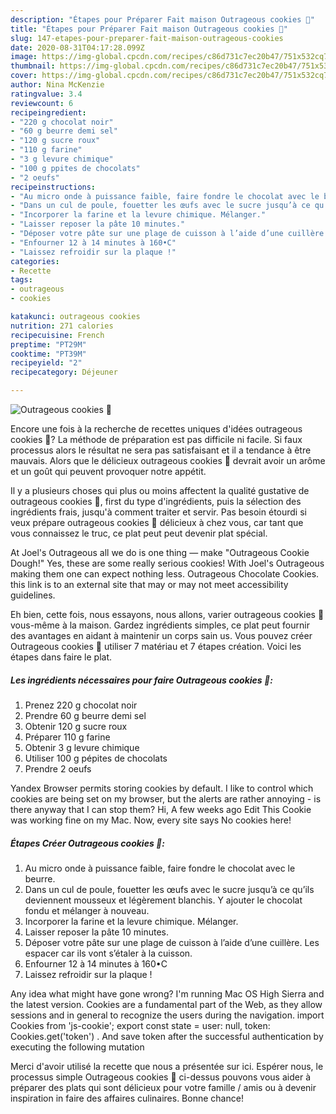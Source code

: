 ```yaml
---
description: "Étapes pour Préparer Fait maison Outrageous cookies 🍪"
title: "Étapes pour Préparer Fait maison Outrageous cookies 🍪"
slug: 147-etapes-pour-preparer-fait-maison-outrageous-cookies
date: 2020-08-31T04:17:28.099Z
image: https://img-global.cpcdn.com/recipes/c86d731c7ec20b47/751x532cq70/outrageous-cookies-🍪-photo-principale-de-la-recette.jpg
thumbnail: https://img-global.cpcdn.com/recipes/c86d731c7ec20b47/751x532cq70/outrageous-cookies-🍪-photo-principale-de-la-recette.jpg
cover: https://img-global.cpcdn.com/recipes/c86d731c7ec20b47/751x532cq70/outrageous-cookies-🍪-photo-principale-de-la-recette.jpg
author: Nina McKenzie
ratingvalue: 3.4
reviewcount: 6
recipeingredient:
- "220 g chocolat noir"
- "60 g beurre demi sel"
- "120 g sucre roux"
- "110 g farine"
- "3 g levure chimique"
- "100 g ppites de chocolats"
- "2 oeufs"
recipeinstructions:
- "Au micro onde à puissance faible, faire fondre le chocolat avec le beurre."
- "Dans un cul de poule, fouetter les œufs avec le sucre jusqu’à ce qu’ils deviennent mousseux et légèrement blanchis. Y ajouter le chocolat fondu et mélanger à nouveau."
- "Incorporer la farine et la levure chimique. Mélanger."
- "Laisser reposer la pâte 10 minutes."
- "Déposer votre pâte sur une plage de cuisson à l’aide d’une cuillère. Les espacer car ils vont s’étaler à la cuisson."
- "Enfourner 12 à 14 minutes à 160•C"
- "Laissez refroidir sur la plaque !"
categories:
- Recette
tags:
- outrageous
- cookies

katakunci: outrageous cookies 
nutrition: 271 calories
recipecuisine: French
preptime: "PT29M"
cooktime: "PT39M"
recipeyield: "2"
recipecategory: Déjeuner

---
```



![Outrageous cookies 🍪](https://img-global.cpcdn.com/recipes/c86d731c7ec20b47/751x532cq70/outrageous-cookies-🍪-photo-principale-de-la-recette.jpg)

Encore une fois à la recherche de recettes uniques d'idées outrageous cookies 🍪? La méthode de préparation est pas difficile ni facile. Si faux processus alors le résultat ne sera pas satisfaisant et il a tendance à être mauvais. Alors que le délicieux outrageous cookies 🍪 devrait avoir un arôme et un goût qui peuvent provoquer notre appétit.

Il y a plusieurs choses qui plus ou moins affectent la qualité gustative de outrageous cookies 🍪, first du type d'ingrédients, puis la sélection des ingrédients frais, jusqu'à comment traiter et servir. Pas besoin étourdi si veux prépare outrageous cookies 🍪 délicieux à chez vous, car tant que vous connaissez le truc, ce plat peut peut devenir plat spécial.

At Joel&#39;s Outrageous all we do is one thing — make &#34;Outrageous Cookie Dough!&#34; Yes, these are some really serious cookies! With Joel&#39;s Outrageous making them one can expect nothing less. Outrageous Chocolate Cookies. this link is to an external site that may or may not meet accessibility guidelines.


Eh bien, cette fois, nous essayons, nous allons, varier outrageous cookies 🍪 vous-même à la maison. Gardez ingrédients simples, ce plat peut fournir des avantages en aidant à maintenir un corps sain us. Vous pouvez créer Outrageous cookies 🍪 utiliser 7 matériau et 7 étapes création. Voici les étapes dans faire le plat.

<!--inarticleads1-->

##### Les ingrédients nécessaires pour faire Outrageous cookies 🍪:

1. Prenez 220 g chocolat noir
1. Prendre 60 g beurre demi sel
1. Obtenir 120 g sucre roux
1. Préparer 110 g farine
1. Obtenir 3 g levure chimique
1. Utiliser 100 g pépites de chocolats
1. Prendre 2 oeufs


Yandex Browser permits storing cookies by default. I like to control which cookies are being set on my browser, but the alerts are rather annoying - is there anyway that I can stop them? Hi, A few weeks ago Edit This Cookie was working fine on my Mac. Now, every site says No cookies here! 

<!--inarticleads2-->

##### Étapes Créer Outrageous cookies 🍪:

1. Au micro onde à puissance faible, faire fondre le chocolat avec le beurre.
1. Dans un cul de poule, fouetter les œufs avec le sucre jusqu’à ce qu’ils deviennent mousseux et légèrement blanchis. Y ajouter le chocolat fondu et mélanger à nouveau.
1. Incorporer la farine et la levure chimique. Mélanger.
1. Laisser reposer la pâte 10 minutes.
1. Déposer votre pâte sur une plage de cuisson à l’aide d’une cuillère. Les espacer car ils vont s’étaler à la cuisson.
1. Enfourner 12 à 14 minutes à 160•C
1. Laissez refroidir sur la plaque !


Any idea what might have gone wrong? I&#39;m running Mac OS High Sierra and the latest version. Cookies are a fundamental part of the Web, as they allow sessions and in general to recognize the users during the navigation. import Cookies from &#39;js-cookie&#39;; export const state =  user: null, token: Cookies.get(&#39;token&#39;) . And save token after the successful authentication by executing the following mutation 


Merci d'avoir utilisé la recette que nous a présentée sur ici. Espérer nous, le processus simple Outrageous cookies 🍪 ci-dessus pouvons vous aider à préparer des plats qui sont délicieux pour votre famille / amis ou à devenir inspiration in faire des affaires culinaires. Bonne chance!
